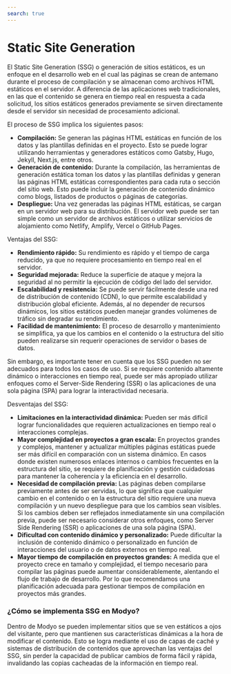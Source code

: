 ```yaml
---
search: true
---
```


# Static Site Generation

El Static Site Generation (SSG) o generación de sitios estáticos, es un enfoque en el desarrollo web en el cual las páginas se crean de antemano durante el proceso de compilación y se almacenan como archivos HTML estáticos en el servidor. A diferencia de las aplicaciones web tradicionales, en las que el contenido se genera en tiempo real en respuesta a cada solicitud, los sitios estáticos generados previamente se sirven directamente desde el servidor sin necesidad de procesamiento adicional.

El proceso de SSG implica los siguientes pasos:

- **Compilación:** Se generan las páginas HTML estáticas en función de los datos y las plantillas definidas en el proyecto. Esto se puede lograr utilizando herramientas y generadores estáticos como Gatsby, Hugo, Jekyll, Next.js, entre otros.
- **Generación de contenido:** Durante la compilación, las herramientas de generación estática toman los datos y las plantillas definidas y generan las páginas HTML estáticas correspondientes para cada ruta o sección del sitio web. Esto puede incluir la generación de contenido dinámico como blogs, listados de productos o páginas de categorías.
- **Despliegue:** Una vez generadas las páginas HTML estáticas, se cargan en un servidor web para su distribución. El servidor web puede ser tan simple como un servidor de archivos estáticos o utilizar servicios de alojamiento como Netlify, Amplify, Vercel o GitHub Pages.

Ventajas del SSG:

- **Rendimiento rápido:** Su rendimiento es rápido y el tiempo de carga reducido, ya que no requiere procesamiento en tiempo real en el servidor.
- **Seguridad mejorada:** Reduce la superficie de ataque y mejora la seguridad al no permitir la ejecución de código del lado del servidor.
- **Escalabilidad y resistencia:** Se puede servir fácilmente desde una red de distribución de contenido (CDN), lo que permite escalabilidad y distribución global eficiente. Además, al no depender de recursos dinámicos, los sitios estáticos pueden manejar grandes volúmenes de tráfico sin degradar su rendimiento.
- **Facilidad de mantenimiento:** El proceso de desarrollo y mantenimiento se simplifica, ya que los cambios en el contenido o la estructura del sitio pueden realizarse sin requerir operaciones de servidor o bases de datos.

Sin embargo, es importante tener en cuenta que los SSG pueden no ser adecuados para todos los casos de uso. Si se requiere contenido altamente dinámico o interacciones en tiempo real, puede ser más apropiado utilizar enfoques como el Server-Side Rendering (SSR) o las aplicaciones de una sola página (SPA) para lograr la interactividad necesaria.

Desventajas del SSG:

- **Limitaciones en la interactividad dinámica:** Pueden ser más difícil lograr funcionalidades que requieren actualizaciones en tiempo real o interacciones complejas.
- **Mayor complejidad en proyectos a gran escala:** En proyectos grandes y complejos, mantener y actualizar múltiples páginas estáticas puede ser más difícil en comparación con un sistema dinámico. En casos donde existen numerosos enlaces internos o cambios frecuentes en la estructura del sitio, se requiere de planificación y gestión cuidadosas para mantener la coherencia y la eficiencia en el desarrollo.
- **Necesidad de compilación previa:** Las páginas deben compilarse previamente antes de ser servidas, lo que significa que cualquier cambio en el contenido o en la estructura del sitio requiere una nueva compilación y un nuevo despliegue para que los cambios sean visibles. Si los cambios deben ser reflejados inmediatamente sin una compilación previa, puede ser necesario considerar otros enfoques, como Server Side Rendering (SSR) o aplicaciones de una sola página (SPA).
- **Dificultad con contenido dinámico y personalizado:** Puede dificultar la inclusión de contenido dinámico o personalizado en función de interacciones del usuario o de datos externos en tiempo real.
- **Mayor tiempo de compilación en proyectos grandes:** A medida que el proyecto crece en tamaño y complejidad, el tiempo necesario para compilar las páginas puede aumentar considerablemente, alentando el flujo de trabajo de desarrollo.  Por lo que recomendamos una planificación adecuada para gestionar tiempos de compilación en proyectos más grandes.


### ¿Cómo se implementa SSG en Modyo?

Dentro de Modyo se pueden implementar sitios que se ven estáticos a ojos del visitante, pero que mantienen sus características dinámicas a la hora de modificar el contenido. Esto se logra mediante el uso de capas de caché y sistemas de distribución de contenidos que aprovechan las ventajas del SSG, sin perder la capacidad de publicar cambios de forma fácil y rápida, invalidando las copias cacheadas de la información en tiempo real.